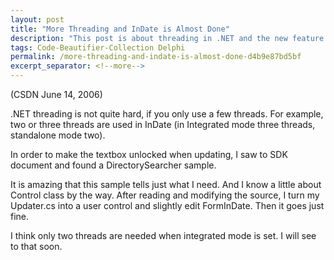 ```yaml
---
layout: post
title: "More Threading and InDate is Almost Done"
description: "This post is about threading in .NET and the new feature InDate."
tags: Code-Beautifier-Collection Delphi
permalink: /more-threading-and-indate-is-almost-done-d4b9e87bd5bf
excerpt_separator: <!--more-->
---
```

(CSDN June 14, 2006)

.NET threading is not quite hard, if you only use a few threads. For example, two or three threads are used in InDate (in Integrated mode three threads, standalone mode two).
<!--more-->

In order to make the textbox unlocked when updating, I saw to SDK document and found a DirectorySearcher sample.

It is amazing that this sample tells just what I need. And I know a little about Control class by the way. After reading and modifying the source, I turn my Updater.cs into a user control and slightly edit FormInDate. Then it goes just fine.

I think only two threads are needed when integrated mode is set. I will see to that soon.
